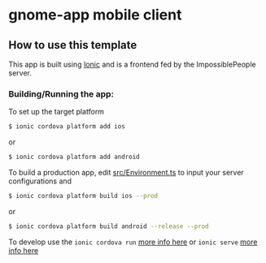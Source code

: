 # gnome-app mobile client

## How to use this template

This app is built using [Ionic](http://ionicframework.com/docs/) and is a frontend fed by the ImpossiblePeople server.

### Building/Running the app:

To set up the target platform

```bash
$ ionic cordova platform add ios
```

or 

```bash
$ ionic cordova platform add android
```

To build a production app, edit [src/Environment.ts]() to input your server configurations and


```bash
$ ionic cordova platform build ios --prod
```

or


```bash
$ ionic cordova platform build android --release --prod
```

To develop use the `ionic cordova run` [more info here](http://ionicframework.com/docs/intro/deploying/)  or `ionic serve` [more info here](http://ionicframework.com/getting-started)